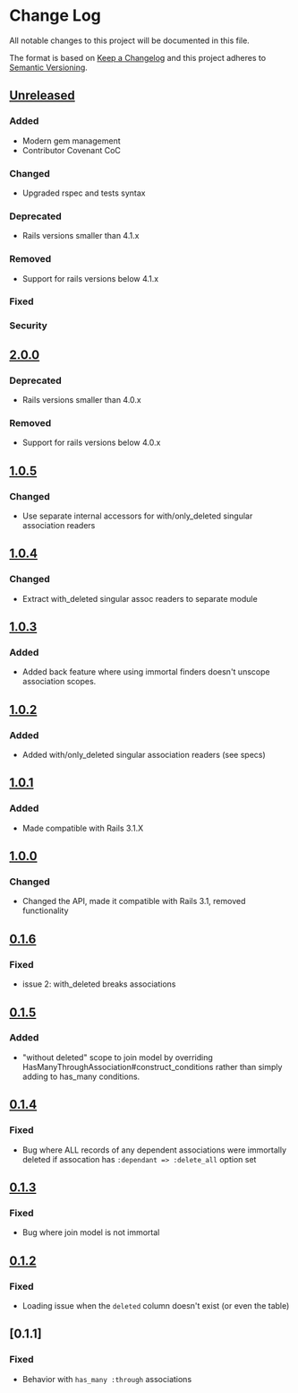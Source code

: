 # Change Log
All notable changes to this project will be documented in this file.

The format is based on [Keep a Changelog](http://keepachangelog.com/)
and this project adheres to [Semantic Versioning](http://semver.org/).

## [Unreleased]
### Added

- Modern gem management
- Contributor Covenant CoC

### Changed

- Upgraded rspec and tests syntax

### Deprecated

- Rails versions smaller than 4.1.x

### Removed

- Support for rails versions below 4.1.x

### Fixed
### Security

## [2.0.0]
### Deprecated

- Rails versions smaller than 4.0.x

### Removed

- Support for rails versions below 4.0.x

## [1.0.5]

### Changed

- Use separate internal accessors for with/only_deleted singular association readers

## [1.0.4] 
### Changed

- Extract with_deleted singular assoc readers to separate module

## [1.0.3] 
### Added

- Added back feature where using immortal finders doesn't unscope association scopes.

## [1.0.2] 
### Added

- Added with/only_deleted singular association readers (see specs)

## [1.0.1] 
### Added

- Made compatible with Rails 3.1.X

## [1.0.0] 
### Changed

- Changed the API, made it compatible with Rails 3.1, removed functionality

## [0.1.6] 
### Fixed

- issue 2: with_deleted breaks associations

## [0.1.5] 
### Added

- "without deleted" scope to join model by overriding
  HasManyThroughAssociation#construct_conditions rather than simply adding to
  has_many conditions.

## [0.1.4] 
### Fixed

- Bug where ALL records of any dependent associations were immortally deleted if
  assocation has `:dependant => :delete_all` option set

## [0.1.3] 
### Fixed

- Bug where join model is not immortal

## [0.1.2] 
### Fixed

- Loading issue when the `deleted` column doesn't exist (or even the table)

## [0.1.1] 
### Fixed

- Behavior with `has_many :through` associations

[Unreleased]: https://github.com/teambox/immortal/compare/v2.0.0...HEAD
[2.0.0]: https://github.com/teambox/immortal/compare/v1.0.5...v2.0.0
[1.0.5]: https://github.com/teambox/immortal/compare/v1.0.4...v1.0.5
[1.0.4]: https://github.com/teambox/immortal/compare/v1.0.3...v1.0.4
[1.0.3]: https://github.com/teambox/immortal/compare/v1.0.2...v1.0.3
[1.0.2]: https://github.com/teambox/immortal/compare/v1.0.1...v1.0.2
[1.0.1]: https://github.com/teambox/immortal/compare/v1.0.0...v1.0.1
[1.0.0]: https://github.com/teambox/immortal/compare/v0.1.6...v1.0.0
[0.1.6]: https://github.com/teambox/immortal/compare/v0.1.5...v0.1.6
[0.1.5]: https://github.com/teambox/immortal/compare/v0.1.4...v0.1.5
[0.1.4]: https://github.com/teambox/immortal/compare/v0.1.3...v0.1.4
[0.1.3]: https://github.com/teambox/immortal/compare/v0.1.2...v0.1.3
[0.1.2]: https://github.com/teambox/immortal/compare/v0.1.1...v0.1.2
